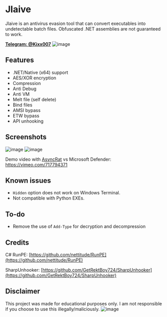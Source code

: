# Jlaive

Jlaive is an antivirus evasion tool that can convert executables into undetectable batch files. Obfuscated .NET assemblies are not guaranteed to work.

<b><a href="https://t.me/kixx007">Telegram: @Kixx007</a></b>
![image](https://user-images.githubusercontent.com/119069565/204140501-79581722-5d97-41f5-a1dc-690812c8b17b.png)


## Features
- .NET/Native (x64) support
- AES/XOR encryption
- Compression
- Anti Debug
- Anti VM
- Melt file (self delete)
- Bind files
- AMSI bypass
- ETW bypass
- API unhooking

## Screenshots

![image](https://user-images.githubusercontent.com/119069565/204138386-4fe36a08-106b-4671-9679-37b8d5f11068.png)
![image](https://media.discordapp.net/attachments/961905736139554876/982925618377281536/unknown.png)

Demo video with [AsyncRat](https://github.com/NYAN-x-CAT/AsyncRAT-C-Sharp) vs Microsoft Defender: https://vimeo.com/717794371



## Known issues

- `Hidden` option does not work on Windows Terminal.
- Not compatible with Python EXEs.

## To-do

- Remove the use of `Add-Type` for decryption and decompression

## Credits

C# RunPE: [https://github.com/nettitude/RunPE](https://github.com/nettitude/RunPE)

SharpUnhooker: [https://github.com/GetRektBoy724/SharpUnhooker](https://github.com/GetRektBoy724/SharpUnhooker)

## Disclaimer
This project was made for educational purposes only. I am not responsible if you choose to use this illegally/maliciously.
![image](https://media.discordapp.net/attachments/959762900443070485/987900379863846962/Untitled.png)
